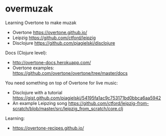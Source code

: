 # overmuzak
Learning Overtone to make muzak

- Overtone https://overtone.github.io/
- Leipzig https://github.com/ctford/leipzig
- Disclojure https://github.com/pjagielski/disclojure


Docs (Clojure level):

- http://overtone-docs.herokuapp.com/
- Overtone examples: https://github.com/overtone/overtone/tree/master/docs


You need something on top of Overtone for live music:

- Disclojure  with a tutorial https://gist.github.com/pjagielski/54195fa1ac9c753171bd0bbca6aa5942
- An example Leipzing song https://github.com/ctford/leipzig-from-scratch/blob/master/src/leipzig_from_scratch/core.clj



Learning:

- https://overtone-recipes.github.io/



